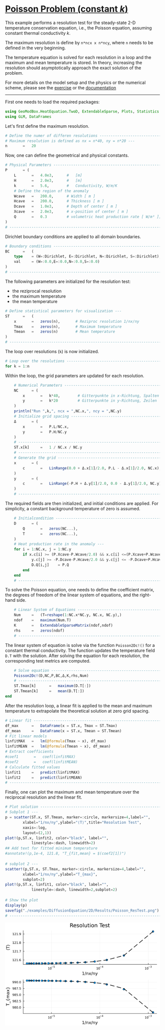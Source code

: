 # [Poisson Problem (constant $k$)](https://github.com/GeoSci-FFM/GeoModBox.jl/blob/main/examples/DiffusionEquation/2D/Poisson_ResTest.jl)

This example performs a resolution test for the steady-state 2-D temperature conservation equation, i.e., the Poisson equation, assuming constant thermal conductivity $k$. 

The maximum resolution is define by ```n*ncx x n*ncy```, where ```n``` needs to be defined in the very beginning. 

The temperature equation is solved for each resolution in a loop and the maximum and mean temperature is stored. In theory, increasing the resolution should asymptotically approach the exact solution of the problem. 

For more details on the model setup and the physics or the numerical scheme, please see the [exercise](https://github.com/GeoSci-FFM/GeoModBox.jl/blob/main/exercise/04_2D_Diffusion_Stationary.ipynb) or the [documentation](../DiffTwoD.md)

---

First one needs to load the required packages: 

```Julia 
using GeoModBox.HeatEquation.TwoD, ExtendableSparse, Plots, Statistics
using GLM, DataFrames
```

Let's first define the maximum resolution. 

```Julia
# Define the numer of differen resolutions ------------------------------ #
# Maximum resolution is defined as nx = n*40, ny = n*20 ---
n       =   20
```

Now, one can define the geometrical and physical constants. 

```Julia
# Physical Parameters --------------------------------------------------- #
P       = ( 
    L       =   4.0e3,      #   [m]
    H       =   2.0e3,      #   [m]
    k       =   5.6,        #   Conductivity, W/m/K
    # Define the region of the anomaly
    Wcave   =   200.0,      # Width [ m ]
    Hcave   =   200.0,      # Thickness [ m ]
    Dcave   =   1.0e3,      # Depth of center [ m ]
    Xcave   =   2.0e3,      # x-position of center [ m ]
    Q       =   0.3         # volumetric heat production rate [ W/m³ ]; Q = rho*H
)
# ----------------------------------------------------------------------- #
```

Dirichlet boundary conditions are applied to all domain boundaries. 

```Julia
# Boundary conditions --------------------------------------------------- #
BC      =   (
    type    = (W=:Dirichlet, E=:Dirichlet, N=:Dirichlet, S=:Dirichlet),
    val     = (W=:0.0,E=:0.0,N=:0.0,S=:0.0)
)
# ----------------------------------------------------------------------- #
```

The following parameters are initialized for the resolution test: 

- the reziprocal resolution 
- the maximum temperature
- the mean temperature

```Julia
# Define statistical parameters for visualization ---
ST      =   (
    x       =   zeros(n),       # Reziproc resolution 1/nx/ny
    Tmax    =   zeros(n),       # Maximum temperature
    Tmean   =   zeros(n)        # Mean temperature
)
# ----------------------------------------------------------------------- #
```

The loop over resolutions (`k`) is now initialized.

```Julia
# Loop over the resolutions --------------------------------------------- #
for k = 1:n
```

Within the loop, the grid parameters are updated for each resolution. 

```Julia
    # Numerical Parameters ---------------------------------------------- #
    NC      = (
        x       =   k*40,        # Gitterpunkte in x-Richtung, Spalten
        y       =   k*20         # Gitterpunkte in y-Richtung, Zeilen    
    )
    println("Run ",k,", ncx = ",NC.x,", ncy = ",NC.y)
    # Initialize grid spacing ------------------------------------------- #
    Δ       = (
        x       =   P.L/NC.x,
        y       =   P.H/NC.y
    )
    # ------------------------------------------------------------------- #   
    ST.x[k]     =   1 / NC.x / NC.y
    # ------------------------------------------------------------------- #
    # Generate the grid ------------------------------------------------- #
    x       = (
        c       =   LinRange(0.0 + Δ.x[1]/2.0, P.L - Δ.x[1]/2.0, NC.x),
    )
    y       = (
        c       =   LinRange(-P.H + Δ.y[1]/2.0, 0.0 - Δ.y[1]/2.0, NC.y),
    )
    # ------------------------------------------------------------------- #
```

The required fields are then initialized, and initial conditions are applied. For simplicity, a constant background temperature of zero is assumed. 

```Julia
    # Initialcondition -------------------------------------------------- #
    D       = ( 
        Q       =   zeros(NC...),
        T       =   zeros(NC...),
    )
    # Heat production rate in the anomaly ---
    for i = 1:NC.x, j = 1:NC.y
        if x.c[i] >= (P.Xcave-P.Wcave/2.0) && x.c[i] <=(P.Xcave+P.Wcave/2.0) && 
            y.c[j] >= -P.Dcave-P.Hcave/2.0 && y.c[j] <= -P.Dcave+P.Hcave/2.0 
            D.Q[i,j]    = P.Q
        end
    end
    # ------------------------------------------------------------------- #
```

To solve the Poisson equation, one needs to define the coefficient matrix, the degrees of freedom of the linear system of equations, and the right-hand side. 

```Julia
    # Linear System of Equations ---------------------------------------- #
    Num     =   (T=reshape(1:NC.x*NC.y, NC.x, NC.y),)
    ndof    =   maximum(Num.T)
    K       =   ExtendableSparseMatrix(ndof,ndof)
    rhs     =   zeros(ndof)
    # ------------------------------------------------------------------- #
```

The linear system of equation is solve via the function ```Poisson2Dc!()``` for a constant thermal conductivity. The function updates the temperature field ```D.T``` with the solution. After solving the equation for each resolution, the corresponding test metrics are computed. 

```Julia
    # Solve equation ---------------------------------------------------- #
    Poisson2Dc!(D,NC,P,BC,Δ,K,rhs,Num)
    # ------------------------------------------------------------------- #
    ST.Tmax[k]      =   maximum(D.T[:])
    ST.Tmean[k]     =   mean(D.T[:])
end
```

After the resolution loop, a linear fit is applied to the mean and maximum temperature to extrapolate the theoretical solution at zero grid spacing.

```Julia
# Linear fit ------------------------------------------------------------ #
df_max      =   DataFrame(x = ST.x, Tmax = ST.Tmax)
df_mean     =   DataFrame(x = ST.x, Tmean = ST.Tmean)
# Fit linear models
linfitMAX   =   lm(@formula(Tmax ~ x), df_max)
linfitMEAN  =   lm(@formula(Tmean ~ x), df_mean)
# Extract coefficients
#coef1       =   coef(linfitMAX)
#coef2       =   coef(linfitMEAN)
# Calculate fitted values
linfit1     =   predict(linfitMAX)
linfit2     =   predict(linfitMEAN)
# ----------------------------------------------------------------------- #
```

Finally, one can plot the maximum and mean temperature over the reciprocal resolution and the linear fit. 

```Julia
# Plot solution --------------------------------------------------------- #
# Subplot 1 ---
p = scatter(ST.x, ST.Tmean, marker=:circle, markersize=4,label="",
        xlabel="1/nx/ny",ylabel="⟨T⟩",title="Resolution Test",
        xaxis=:log,
        layout=(2,1))
plot!(p,ST.x, linfit2, color="black", label="", 
            linestyle=:dash, linewidth=2)
## Add text for fitted minimum temperature
#annotate!(p,1e-4, 121.8, "T_{fit,mean} = $(coef2[1])")

# subplot 2 ---
scatter!(p,ST.x, ST.Tmax, marker=:circle, markersize=4,label="",
        xlabel="1/nx/ny",ylabel="T_{max}",
        subplot=2)
plot!(p,ST.x, linfit1, color="black", label="", 
            linestyle=:dash, linewidth=2,subplot=2)

# Show the plot
display(p)
savefig("./examples/DiffusionEquation/2D/Results/Poisson_ResTest.png")
# ----------------------------------------------------------------------- #
```

![PP_rest_test](../../assets/Poisson_ResTest.png)
